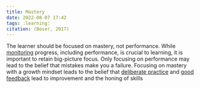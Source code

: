 ```yaml
---
title: Mastery
date: 2022-08-07 17:42
tags: :learning:
citation: (Boser, 2017)
---
```


The learner should be focused on mastery, not performance. While [monitoring](202208041412.md) progress, including performance, is crucial to learning, it is important to retain big-picture focus. Only focusing on performance may lead to the belief that mistakes make you a failure. Focusing on mastery with a growth mindset leads to the belief that [deliberate practice](202101101242.md) and [good feedback](202208041417.md) lead to improvement and the honing of skills
